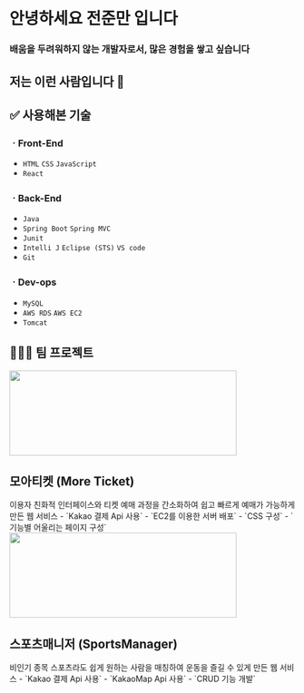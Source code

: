 # 안녕하세요 전준만 입니다

### 배움을 두려워하지 않는 개발자로서, 많은 경험을 쌓고 싶습니다

## 저는 이런 사람입니다 🙌



###

## ✅ 사용해본 기술

### ㆍFront-End

- `HTML` `CSS` `JavaScript`
- `React`

### ㆍBack-End

- `Java`
- `Spring Boot` `Spring MVC`
- `Junit`
- `Intelli J` `Eclipse (STS)` `VS code`
- `Git`

### ㆍDev-ops
- `MySQL`
- `AWS RDS` `AWS EC2`
- `Tomcat`

## 🧑‍🤝‍🧑 팀 프로젝트

<img src = "https://github.com/user-attachments/assets/d4836fa5-f9e5-4c01-9867-9072436f484f" width="400" height="150" >
<h2>모아티켓 (More Ticket)</h2>
이용자 친화적 인터페이스와 티켓 예매 과정을 간소화하여 쉽고 빠르게 예매가 가능하게 만든 웹 서비스
- `Kakao 결제 Api 사용`
- `EC2를 이용한 서버 배포`
- `CSS 구성`
- `기능별 어울리는 페이지 구성`


<img src = "https://github.com/user-attachments/assets/f63df026-207d-4397-99be-c69be6531103" width="400" height="150" >
<h2>스포츠매니저 (SportsManager)</h2>
비인기 종목 스포츠라도 쉽게 원하는 사람을 매칭하여 운동을 즐길 수 있게 만든 웹 서비스
- `Kakao 결제 Api 사용`
- `KakaoMap Api 사용`
- `CRUD 기능 개발`

